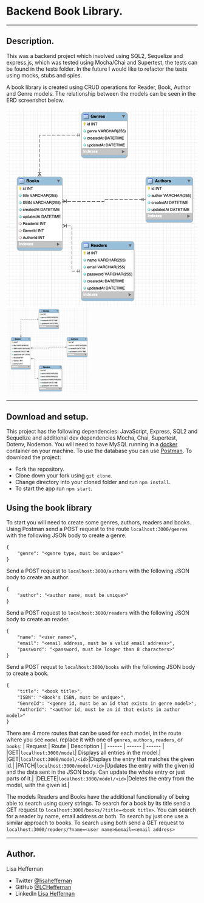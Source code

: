 # Backend Book Library.
___
## Description.
This was a backend project which involved using SQL2, Sequelize and express.js, which was tested using Mocha/Chai and Supertest, the tests can be found in the tests folder. In the future I would like to refactor the tests using mocks, stubs and spies.

A book library is created using CRUD operations for Reader, Book, Author and Genre models. The relationship between the models can be seen in the ERD screenshot below.

![ERD - Entity Relationship Diagram](/images/Screenshot_ERD.png?raw=true "ERD - Entity Relationship Diagram.")
<img src="/images/Screenshot_ERD.png" width="219" height="226" alt="ERD - Entity Relationship Diagram" title="ERD - Entity Relationship Diagram"/>
___

## Download and setup.
This project has the following dependencies: JavaScript, Express, SQL2 and Sequelize and additional dev dependencies Mocha, Chai, Supertest, Dotenv, Nodemon.  You will need to have MySQL running in a [docker](https://www.docker.com/?utm_source=google&utm_medium=cpc&utm_campaign=search_emea_brand&utm_term=docker_exact&gclid=CjwKCAjw6raYBhB7EiwABge5Kn0-PeLbzCirw11gOzKbacmNwycp6EqOZcpI3DOh0FQRob7OTECjpxoCmt0QAvD_BwE) container on your machine. To use the database you can use [Postman](https://www.postman.com/).  To download the project:
* Fork the repository.
* Clone down your fork using ```git clone```.
* Change directory into your cloned folder and run ``` npm install ```.
* To start the app run ```npm start```.

## Using the book library
To start you will need to create some genres, authors, readers and books. Using Postman send a POST request to the route ```localhost:3000/genres``` with the following JSON body to create a genre.
```
{
    "genre": "<genre type, must be unique>"
} 
```
Send a POST request to ```localhost:3000/authors``` with the following JSON body to create an author.
```
{
    "author": "<author name, must be unique>"
}
```
Send a POST request to ```localhost:3000/readers``` with the following JSON body to create an reader.
```
{
    "name": "<user name>",
    "email": "<email address, must be a valid email address>",
    "password": "<password, must be longer than 8 characters>" 
}
```
Send a POST requst to ```localhost:3000/books``` with the following JSON body to create a book.
```
{
    "title": "<book title>",
    "ISBN": "<Book's ISBN, must be unique>",
    "GenreId": "<genre id, must be an id that exists in genre model>",
    "AuthorId": "<author id, must be an id that exists in author model>"
}
```
There are 4 more routes that can be used for each model, in the route where you see ```model``` replace it with one of ```genres```, ```authors```, ```readers```, or ```books```:
| Request | Route | Description |
| ------ | ------ | ------ |
|GET|```localhost:3000/model```| Displays all entries in the model.| 
|GET|```localhost:3000/model/<id>```|Displays the entry that matches the given id.|
|PATCH|```localhost:3000/model/<id>```|Updates the entry with the given id and the data sent in the JSON body. Can update the whole entry or just parts of it.|
|DELETE|```localhost:3000/model/<id>```|Deletes the entry from the model, with the given id.|

The models Readers and Books have the additional functionality of being able to search using query strings. To search for a book by its title send a GET request to ```localhost:3000/books/?title=<book title>```.
You can search for a reader by name, email address or both. To search by just one use a similar approach to books. To search using both send a GET request to ```localhost:3000/readers/?name=<user name>&email=<email address>```
___
## Author.
Lisa Heffernan

* Twitter [@Iisaheffernan](https://twitter.com/Iisaheffernan)
* GitHub [@LCHeffernan](https://github.com/LCHeffernan)
* LinkedIn [Lisa Heffernan](https://www.linkedin.com/in/lisa-heffernan-54b61312a)